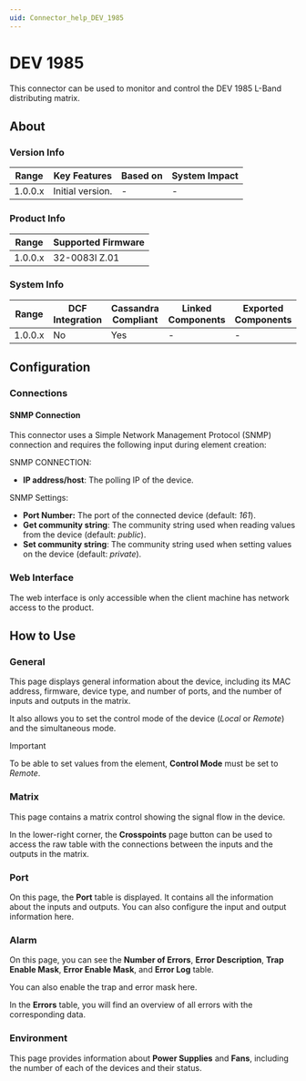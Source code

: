 ```yaml
---
uid: Connector_help_DEV_1985
---
```


# DEV 1985

This connector can be used to monitor and control the DEV 1985 L-Band distributing matrix.

## About

### Version Info

| Range   | Key Features     | Based on | System Impact |
|---------|------------------|----------|---------------|
| 1.0.0.x | Initial version. | -        | -             |

### Product Info

| Range     | Supported Firmware     |
|-----------|------------------------|
| 1.0.0.x   | 32-0083l Z.01          |

### System Info

| Range     | DCF Integration     | Cassandra Compliant     | Linked Components    | Exported Components    |
|-----------|---------------------|-------------------------|----------------------|------------------------|
| 1.0.0.x   | No                  | Yes                     | -                    | -                      |

## Configuration

### Connections

#### SNMP Connection

This connector uses a Simple Network Management Protocol (SNMP) connection and requires the following input during element creation:

SNMP CONNECTION:

- **IP address/host**: The polling IP of the device.

SNMP Settings:

- **Port Number:** The port of the connected device (default: *161*).
- **Get community string**: The community string used when reading values from the device (default: *public*).
- **Set community string**: The community string used when setting values on the device (default: *private*).

### Web Interface

The web interface is only accessible when the client machine has network access to the product.

## How to Use

### General

This page displays general information about the device, including its MAC address, firmware, device type, and number of ports, and the number of inputs and outputs in the matrix.

It also allows you to set the control mode of the device (*Local* or *Remote*) and the simultaneous mode.

> [!IMPORTANT]
> To be able to set values from the element, **Control Mode** must be set to *Remote*.

### Matrix

This page contains a matrix control showing the signal flow in the device.

In the lower-right corner, the **Crosspoints** page button can be used to access the raw table with the connections between the inputs and the outputs in the matrix.

### Port

On this page, the **Port** table is displayed. It contains all the information about the inputs and outputs. You can also configure the input and output information here.

### Alarm

On this page, you can see the **Number of Errors**, **Error Description**, **Trap Enable Mask**, **Error Enable Mask**, and **Error Log** table.

You can also enable the trap and error mask here.

In the **Errors** table, you will find an overview of all errors with the corresponding data.

### Environment

This page provides information about **Power Supplies** and **Fans**, including the number of each of the devices and their status.
